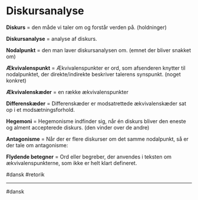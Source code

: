 # Diskursanalyse

**Diskurs** = den måde vi taler om og forstår verden på. (holdninger)

**Diskursanalyse** = analyse af diskurs.

**Nodalpunkt** = den man laver diskursanalysen om. (emnet der bliver
snakket om)

**Ækvivalenspunkt** = Ækvivalenspunkter er ord, som afsenderen knytter
til nodalpunktet, der direkte/indirekte beskriver talerens synspunkt.
(noget konkret)

**Ækvivalenskæder** = en række ækvivalenspunkter

**Differenskæder** = Differenskæder er modsatrettede ækvivalenskæder sat
op i et modsætningsforhold.

**Hegemoni** = Hegemonisme indfinder sig, når én diskurs bliver den
eneste og alment accepterede diskurs. (den vinder over de andre)

**Antagonisme** = Når der er flere diskurser om det samme nodalpunkt, så
er der tale om antagonisme:

**Flydende betegner** = Ord eller begreber, der anvendes i teksten om
ækvivalenspunkterne, som ikke er helt klart defineret.

#dansk 
#retorik 

---
#dansk